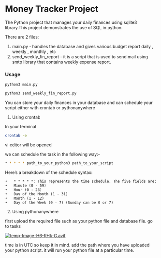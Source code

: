 # Money Tracker Project

The Python project that manages your daily finances using sqlite3 library.This project demonstrates the use of SQL in python.

There are 2 files:
1. main.py - handles the database and gives various budget report daily , weekly , monthly , etc
2. send_weekly_fin_report - it is a script that is used to send mail using smtp library that contains weekly expense report. 

### Usage 

```bash
python3 main.py
```
```bash
python3 send_weekly_fin_report.py
```

You can store your daily finances in your database and can schedule your script either with crontab or pythonanywhere

1. Using crontab

In your terminal 

```bash
crontab -e
```
vi editor will be opened

we can schedule the task in the following way:- 
```bash
* * * * * path_to_your_python3 path_to_your_script
```

Here’s a breakdown of the schedule syntax:

	•	* * * * *: This represents the time schedule. The five fields are:
	•	Minute (0 - 59)
	•	Hour (0 - 23)
	•	Day of the Month (1 - 31)
	•	Month (1 - 12)
	•	Day of the Week (0 - 7) (Sunday can be 0 or 7)

2. Using pythonanywhere

first upload the required file such as your python file and database file. 
go to tasks

[![temp-Image-H6-RHk-G.avif](https://i.postimg.cc/Kv86Q26p/temp-Image-H6-RHk-G.avif)](https://postimg.cc/Rq2pVjVw)

time is in UTC so keep it in mind.
add the path where you have uploaded your python script.
it will run your python file at a particular time.
